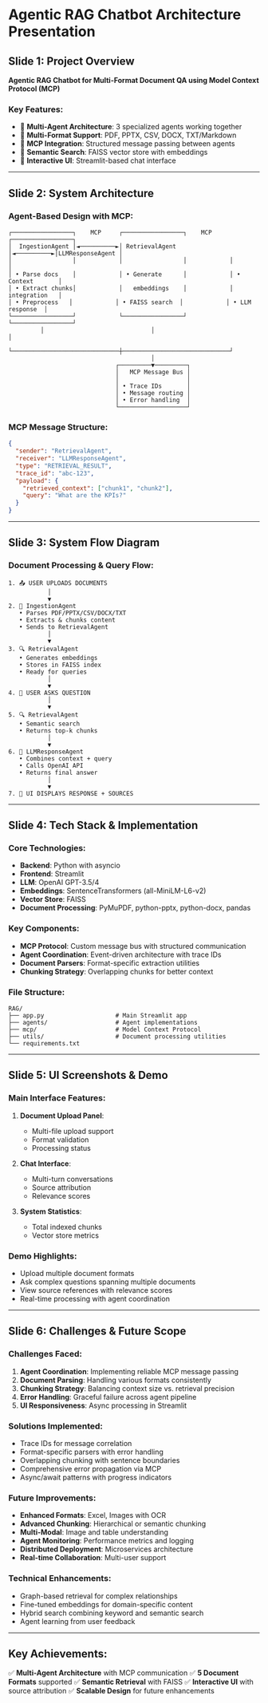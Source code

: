 # Agentic RAG Chatbot Architecture Presentation

## Slide 1: Project Overview
**Agentic RAG Chatbot for Multi-Format Document QA using Model Context Protocol (MCP)**

### Key Features:
- 🤖 **Multi-Agent Architecture**: 3 specialized agents working together
- 📄 **Multi-Format Support**: PDF, PPTX, CSV, DOCX, TXT/Markdown
- 🔗 **MCP Integration**: Structured message passing between agents
- 🧠 **Semantic Search**: FAISS vector store with embeddings
- 💬 **Interactive UI**: Streamlit-based chat interface

---

## Slide 2: System Architecture

### Agent-Based Design with MCP:

```
┌─────────────────┐    MCP     ┌─────────────────┐    MCP     ┌─────────────────┐
│  IngestionAgent │◄──────────►│ RetrievalAgent  │◄──────────►│LLMResponseAgent │
│                 │            │                 │            │                 │
│ • Parse docs    │            │ • Generate      │            │ • Context       │
│ • Extract chunks│            │   embeddings    │            │   integration   │
│ • Preprocess   │            │ • FAISS search  │            │ • LLM response  │
└─────────────────┘            └─────────────────┘            └─────────────────┘
         │                              │                              │
         └──────────────────────────────┼──────────────────────────────┘
                                        │
                              ┌─────────▼─────────┐
                              │   MCP Message Bus │
                              │                   │
                              │ • Trace IDs       │
                              │ • Message routing │
                              │ • Error handling  │
                              └───────────────────┘
```

### MCP Message Structure:
```json
{
  "sender": "RetrievalAgent",
  "receiver": "LLMResponseAgent",
  "type": "RETRIEVAL_RESULT",
  "trace_id": "abc-123",
  "payload": {
    "retrieved_context": ["chunk1", "chunk2"],
    "query": "What are the KPIs?"
  }
}
```

---

## Slide 3: System Flow Diagram

### Document Processing & Query Flow:

```
1. 📤 USER UPLOADS DOCUMENTS
           │
           ▼
2. 📄 IngestionAgent
   • Parses PDF/PPTX/CSV/DOCX/TXT
   • Extracts & chunks content
   • Sends to RetrievalAgent
           │
           ▼
3. 🔍 RetrievalAgent  
   • Generates embeddings
   • Stores in FAISS index
   • Ready for queries
           │
           ▼
4. 💬 USER ASKS QUESTION
           │
           ▼
5. 🔍 RetrievalAgent
   • Semantic search
   • Returns top-k chunks
           │
           ▼
6. 🤖 LLMResponseAgent
   • Combines context + query
   • Calls OpenAI API
   • Returns final answer
           │
           ▼
7. 📱 UI DISPLAYS RESPONSE + SOURCES
```

---

## Slide 4: Tech Stack & Implementation

### Core Technologies:
- **Backend**: Python with asyncio
- **Frontend**: Streamlit
- **LLM**: OpenAI GPT-3.5/4
- **Embeddings**: SentenceTransformers (all-MiniLM-L6-v2)
- **Vector Store**: FAISS
- **Document Processing**: PyMuPDF, python-pptx, python-docx, pandas

### Key Components:
- **MCP Protocol**: Custom message bus with structured communication
- **Agent Coordination**: Event-driven architecture with trace IDs
- **Document Parsers**: Format-specific extraction utilities
- **Chunking Strategy**: Overlapping chunks for better context

### File Structure:
```
RAG/
├── app.py                    # Main Streamlit app
├── agents/                   # Agent implementations
├── mcp/                      # Model Context Protocol
├── utils/                    # Document processing utilities
└── requirements.txt
```

---

## Slide 5: UI Screenshots & Demo

### Main Interface Features:
1. **Document Upload Panel**: 
   - Multi-file upload support
   - Format validation
   - Processing status

2. **Chat Interface**:
   - Multi-turn conversations
   - Source attribution
   - Relevance scores

3. **System Statistics**:
   - Total indexed chunks
   - Vector store metrics

### Demo Highlights:
- Upload multiple document formats
- Ask complex questions spanning multiple documents
- View source references with relevance scores
- Real-time processing with agent coordination

---

## Slide 6: Challenges & Future Scope

### Challenges Faced:
1. **Agent Coordination**: Implementing reliable MCP message passing
2. **Document Parsing**: Handling various formats consistently
3. **Chunking Strategy**: Balancing context size vs. retrieval precision
4. **Error Handling**: Graceful failure across agent pipeline
5. **UI Responsiveness**: Async processing in Streamlit

### Solutions Implemented:
- Trace IDs for message correlation
- Format-specific parsers with error handling
- Overlapping chunking with sentence boundaries
- Comprehensive error propagation via MCP
- Async/await patterns with progress indicators

### Future Improvements:
- **Enhanced Formats**: Excel, Images with OCR
- **Advanced Chunking**: Hierarchical or semantic chunking
- **Multi-Modal**: Image and table understanding
- **Agent Monitoring**: Performance metrics and logging
- **Distributed Deployment**: Microservices architecture
- **Real-time Collaboration**: Multi-user support

### Technical Enhancements:
- Graph-based retrieval for complex relationships
- Fine-tuned embeddings for domain-specific content
- Hybrid search combining keyword and semantic search
- Agent learning from user feedback

---

## Key Achievements:
✅ **Multi-Agent Architecture** with MCP communication
✅ **5 Document Formats** supported
✅ **Semantic Retrieval** with FAISS
✅ **Interactive UI** with source attribution
✅ **Scalable Design** for future enhancements
